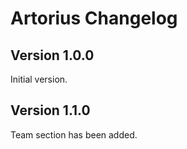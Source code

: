# Artorius Changelog

## Version 1.0.0

Initial version.

## Version 1.1.0

Team section has been added.
